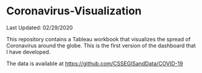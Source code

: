 # Coronavirus-Visualization 
Last Updated: 02/29/2020

This repository contains a Tableau workbook that visualizes the spread of Coronavirus around the globe. This is the first version of the dashboard that I have developed.

The data is available at https://github.com/CSSEGISandData/COVID-19 
